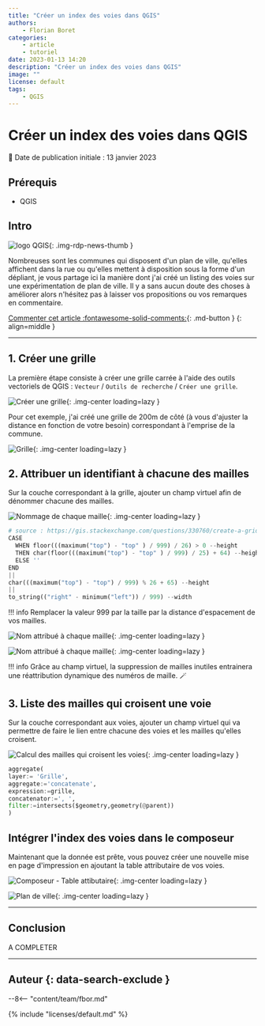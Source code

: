 ```yaml
---
title: "Créer un index des voies dans QGIS"
authors:
    - Florian Boret
categories:
    - article
    - tutoriel
date: 2023-01-13 14:20
description: "Créer un index des voies dans QGIS"
image: ""
license: default
tags:
    - QGIS
---
```


# Créer un index des voies dans QGIS

:calendar: Date de publication initiale : 13 janvier 2023

## Prérequis

- QGIS

## Intro

![logo QGIS](https://cdn.geotribu.fr/img/logos-icones/logiciels_librairies/qgis.png "logo QGIS"){: .img-rdp-news-thumb }

Nombreuses sont les communes qui disposent d'un plan de ville, qu'elles affichent dans la rue ou qu'elles mettent à disposition sous la forme d'un dépliant, je vous partage ici la manière dont j'ai créé un listing des voies sur une expérimentation de plan de ville. Il y a sans aucun doute des choses à améliorer alors n'hésitez pas à laisser vos propositions ou vos remarques en commentaire.

[Commenter cet article :fontawesome-solid-comments:](#__comments){: .md-button }
{: align=middle }

----

## 1. Créer une grille

La première étape consiste à créer une grille carrée à l'aide des outils vectoriels de QGIS : `Vecteur` / `Outils de recherche` / `Créer une grille`.

![Créer une grille](https://cdn.geotribu.fr/img/articles-blog-rdp/articles/qgis_index_voies/creer_grille.png "Créer une grille"){: .img-center loading=lazy }

Pour cet exemple, j'ai créé une grille de 200m de côté (à vous d'ajuster la distance en fonction de votre besoin) correspondant à l'emprise de la commune.

![Grille](https://cdn.geotribu.fr/img/articles-blog-rdp/articles/qgis_index_voies/grille.png "Grille"){: .img-center loading=lazy }

## 2. Attribuer un identifiant à chacune des mailles

Sur la couche correspondant à la grille, ajouter un champ virtuel afin de dénommer chacune des mailles.

![Nommage de chaque maille](https://cdn.geotribu.fr/img/articles-blog-rdp/articles/qgis_index_voies/nom_maille.png "Nommage de chaque maille"){: .img-center loading=lazy }

```python
# source : https://gis.stackexchange.com/questions/330760/create-a-grid-with-all-polygons-labelled-index-style
CASE
  WHEN floor(((maximum("top") - "top" ) / 999) / 26) > 0 --height
  THEN char(floor(((maximum("top") - "top" ) / 999) / 25) + 64) --height
  ELSE ''
END
||
char(((maximum("top") - "top") / 999) % 26 + 65) --height
||
to_string(("right" - minimum("left")) / 999) --width
```

!!! info
    Remplacer la valeur 999 par la taille par la distance d'espacement de vos mailles.

![Nom attribué à chaque maille](https://cdn.geotribu.fr/img/articles-blog-rdp/articles/qgis_index_voies/nom_maille2.png "Nom attribué à chaque maille"){: .img-center loading=lazy }

![Nom attribué à chaque maille](https://cdn.geotribu.fr/img/articles-blog-rdp/articles/qgis_index_voies/nom_maille3.png "Nom attribué à chaque maille"){: .img-center loading=lazy }

!!! info
    Grâce au champ virtuel, la suppression de mailles inutiles entrainera une réattribution dynamique des numéros de maille. :magic_wand:

## 3. Liste des mailles qui croisent une voie

Sur la couche correspondant aux voies, ajouter un champ virtuel qui va permettre de faire le lien entre chacune des voies et les mailles qu'elles croisent.

![Calcul des mailles qui croisent les voies](https://cdn.geotribu.fr/img/articles-blog-rdp/articles/qgis_index_voies/calcul_liste_mailles.png "Calcul des mailles qui croisent les voies"){: .img-center loading=lazy }

```python
aggregate(
layer:= 'Grille',
aggregate:='concatenate',
expression:=grille,
concatenator:=', ',
filter:=intersects($geometry,geometry(@parent))
)
```

## Intégrer l'index des voies dans le composeur

Maintenant que la donnée est prête, vous pouvez créer une nouvelle mise en page d'impression en ajoutant la table attributaire de vos voies.

![Composeur - Table attibutaire](https://cdn.geotribu.fr/img/articles-blog-rdp/articles/qgis_index_voies/table_attributaire.png "Composeur - Table attibutaire"){: .img-center loading=lazy }

![Plan de ville](https://cdn.geotribu.fr/img/articles-blog-rdp/articles/qgis_index_voies/plan_ville.png "Plan de ville"){: .img-center loading=lazy }

----

## Conclusion

A COMPLETER

----

## Auteur {: data-search-exclude }

--8<-- "content/team/fbor.md"

{% include "licenses/default.md" %}
